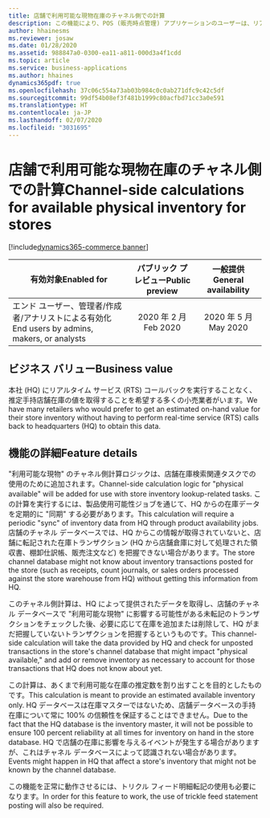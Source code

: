 ```yaml
---
title: 店舗で利用可能な現物在庫のチャネル側での計算
description: この機能により、POS (販売時点管理) アプリケーションのユーザーは、リアルタイムのサービス呼び出しを使用しなくても、店舗の手持在庫データにアクセスできるようになります。
author: hhainesms
ms.reviewer: josaw
ms.date: 01/28/2020
ms.assetid: 988847a0-0300-ea11-a811-000d3a4f1cdd
ms.topic: article
ms.service: business-applications
ms.author: hhaines
dynamics365pdf: true
ms.openlocfilehash: 37c06c554a73ab03b984c0c0ab271dfc9c42c5df
ms.sourcegitcommit: 99df54b08ef3f481b1999c80acfbd71cc3a0e591
ms.translationtype: HT
ms.contentlocale: ja-JP
ms.lasthandoff: 02/07/2020
ms.locfileid: "3031695"
---
```

# <a name="channel-side-calculations-for-available-physical-inventory-for-stores"></a><span data-ttu-id="13486-103">店舗で利用可能な現物在庫のチャネル側での計算</span><span class="sxs-lookup"><span data-stu-id="13486-103">Channel-side calculations for available physical inventory for stores</span></span>
[!include[dynamics365-commerce banner](../includes/dynamics365-commerce.md)]

| <span data-ttu-id="13486-104">有効対象</span><span class="sxs-lookup"><span data-stu-id="13486-104">Enabled for</span></span>    |  <span data-ttu-id="13486-105">パブリック プレビュー</span><span class="sxs-lookup"><span data-stu-id="13486-105">Public preview</span></span> | <span data-ttu-id="13486-106">一般提供</span><span class="sxs-lookup"><span data-stu-id="13486-106">General availability</span></span> | 
| ---------- | :----------: |:----------: |
|<span data-ttu-id="13486-107">エンド ユーザー、管理者/作成者/アナリストによる有効化</span><span class="sxs-lookup"><span data-stu-id="13486-107">End users by admins, makers, or analysts</span></span>|<span data-ttu-id="13486-108">2020 年 2 月</span><span class="sxs-lookup"><span data-stu-id="13486-108">Feb 2020</span></span>| <span data-ttu-id="13486-109">2020 年 5 月</span><span class="sxs-lookup"><span data-stu-id="13486-109">May 2020</span></span>|


## <a name="business-value"></a><span data-ttu-id="13486-110">ビジネス バリュー</span><span class="sxs-lookup"><span data-stu-id="13486-110">Business value</span></span>
<!-- bv start -->
<span data-ttu-id="13486-111">本社 (HQ) にリアルタイム サービス (RTS) コールバックを実行することなく、推定手持店舗在庫の値を取得することを希望する多くの小売業者がいます。</span><span class="sxs-lookup"><span data-stu-id="13486-111">We have many retailers who would prefer to get an estimated on-hand value for their store inventory without having to perform real-time service (RTS) calls back to headquarters (HQ) to obtain this data.</span></span>
<!-- bv end -->



## <a name="feature-details"></a><span data-ttu-id="13486-112">機能の詳細</span><span class="sxs-lookup"><span data-stu-id="13486-112">Feature details</span></span>
<!--feature detail start -->
<span data-ttu-id="13486-113">"利用可能な現物" のチャネル側計算ロジックは、店舗在庫検索関連タスクでの使用のために追加されます。</span><span class="sxs-lookup"><span data-stu-id="13486-113">Channel-side calculation logic for "physical available" will be added for use with store inventory lookup-related tasks.</span></span> <span data-ttu-id="13486-114">この計算を実行するには、製品使用可能性ジョブを通じて、HQ からの在庫データを定期的に "同期" する必要があります。</span><span class="sxs-lookup"><span data-stu-id="13486-114">This calculation will require a periodic "sync" of inventory data from HQ through product availability jobs.</span></span> <span data-ttu-id="13486-115">店舗のチャネル データベースでは、HQ からこの情報が取得されていないと、店舗に転記された在庫トランザクション (HQ から店舗倉庫に対して処理された領収書、棚卸仕訳帳、販売注文など) を把握できない場合があります。</span><span class="sxs-lookup"><span data-stu-id="13486-115">The store channel database might not know about inventory transactions posted for the store (such as receipts, count journals, or sales orders processed against the store warehouse from HQ) without getting this information from HQ.</span></span>

<span data-ttu-id="13486-116">このチャネル側計算は、HQ によって提供されたデータを取得し、店舗のチャネル データベースで "利用可能な現物" に影響する可能性がある未転記のトランザクションをチェックした後、必要に応じて在庫を追加または削除して、HQ がまだ把握していないトランザクションを把握するというものです。</span><span class="sxs-lookup"><span data-stu-id="13486-116">This channel-side calculation will take the data provided by HQ and check for unposted transactions in the store's channel database that might impact "physical available," and add or remove inventory as necessary to account for those transactions that HQ does not know about yet.</span></span>

<span data-ttu-id="13486-117">この計算は、あくまで利用可能な在庫の推定数を割り出すことを目的としたものです。</span><span class="sxs-lookup"><span data-stu-id="13486-117">This calculation is meant to provide an estimated available inventory only.</span></span> <span data-ttu-id="13486-118">HQ データベースは在庫マスターではないため、店舗データベースの手持在庫について常に 100% の信頼性を保証することはできません。</span><span class="sxs-lookup"><span data-stu-id="13486-118">Due to the fact that the HQ database is the inventory master, it will not be possible to ensure 100 percent reliability at all times for inventory on hand in the store database.</span></span> <span data-ttu-id="13486-119">HQ で店舗の在庫に影響を与えるイベントが発生する場合がありますが、これはチャネル データベースによって認識されない場合があります。</span><span class="sxs-lookup"><span data-stu-id="13486-119">Events might happen in HQ that affect a store's inventory that might not be known by the channel database.</span></span>

<span data-ttu-id="13486-120">この機能を正常に動作させるには、トリクル フィード明細転記の使用も必要になります。</span><span class="sxs-lookup"><span data-stu-id="13486-120">In order for this feature to work, the use of trickle feed statement posting will also be required.</span></span>
<!--feature detail end -->









